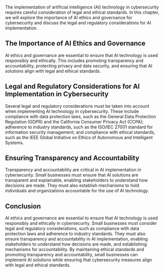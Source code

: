 
The implementation of artificial intelligence (AI) technology in cybersecurity requires careful consideration of legal and ethical standards. In this chapter, we will explore the importance of AI ethics and governance for cybersecurity and discuss the legal and regulatory considerations for AI implementation.

The Importance of AI Ethics and Governance
------------------------------------------

AI ethics and governance are essential to ensure that AI technology is used responsibly and ethically. This includes promoting transparency and accountability, protecting privacy and data security, and ensuring that AI solutions align with legal and ethical standards.

Legal and Regulatory Considerations for AI Implementation in Cybersecurity
--------------------------------------------------------------------------

Several legal and regulatory considerations must be taken into account when implementing AI technology in cybersecurity. These include compliance with data protection laws, such as the General Data Protection Regulation (GDPR) and the California Consumer Privacy Act (CCPA); adherence to industry standards, such as the ISO/IEC 27001 standard for information security management; and compliance with ethical standards, such as the IEEE Global Initiative on Ethics of Autonomous and Intelligent Systems.

Ensuring Transparency and Accountability
----------------------------------------

Transparency and accountability are critical in AI implementation in cybersecurity. Small businesses must ensure that AI solutions are transparent and explainable, enabling stakeholders to understand how decisions are made. They must also establish mechanisms to hold individuals and organizations accountable for the use of AI technology.

Conclusion
----------

AI ethics and governance are essential to ensure that AI technology is used responsibly and ethically in cybersecurity. Small businesses must consider legal and regulatory considerations, such as compliance with data protection laws and adherence to industry standards. They must also ensure transparency and accountability in AI implementation, enabling stakeholders to understand how decisions are made, and establishing mechanisms for accountability. By maintaining ethical standards and promoting transparency and accountability, small businesses can implement AI solutions while ensuring that cybersecurity measures align with legal and ethical standards.
